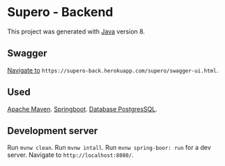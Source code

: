 # Supero - Backend

This project was generated with [Java](https://www.oracle.com/index.html) version 8.

## Swagger

[Navigate to](https://supero-back.herokuapp.com/supero/swagger-ui.html) `https://supero-back.herokuapp.com/supero/swagger-ui.html`.

## Used 

[Apache Maven](https://maven.apache.org/).
[Springboot](https://spring.io/projects/spring-boot/).
[Database PostgresSQL](https://www.postgresql.org/).

## Development server
Run `mvnw clean`.
Run `mvnw intall`.
Run `mvnw spring-boor: run` for a dev server. Navigate to `http://localhost:8080/`.


